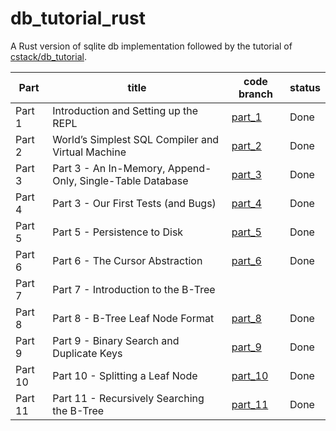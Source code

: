 # db_tutorial_rust
A Rust version of sqlite db implementation followed by the tutorial of [cstack/db_tutorial](https://github.com/cstack/db_tutorial).

|Part|title|code branch|status|
|-------|---------|---------|-----|
|Part 1|Introduction and Setting up the REPL|[part_1](https://github.com/guimingyue/db_tutorial_rust/tree/part_1)|Done|
|Part 2|World’s Simplest SQL Compiler and Virtual Machine|[part_2](https://github.com/guimingyue/db_tutorial_rust/tree/part_2)|Done|
|Part 3|Part 3 - An In-Memory, Append-Only, Single-Table Database|[part_3](https://github.com/guimingyue/db_tutorial_rust/tree/part_3)|Done|
|Part 4|Part 3 - Our First Tests (and Bugs)|[part_4](https://github.com/guimingyue/db_tutorial_rust/tree/part_4)|Done|
|Part 5|Part 5 - Persistence to Disk|[part_5](https://github.com/guimingyue/db_tutorial_rust/tree/part_5)|Done|
|Part 6|Part 6 - The Cursor Abstraction|[part_6](https://github.com/guimingyue/db_tutorial_rust/tree/part_6)|Done|
|Part 7|Part 7 - Introduction to the B-Tree|||
|Part 8|Part 8 - B-Tree Leaf Node Format|[part_8](https://github.com/guimingyue/db_tutorial_rust/tree/part_8)|Done|
|Part 9|Part 9 - Binary Search and Duplicate Keys|[part_9](https://github.com/guimingyue/db_tutorial_rust/tree/part_9)|Done|
|Part 10|Part 10 - Splitting a Leaf Node|[part_10](https://github.com/guimingyue/db_tutorial_rust/tree/part_10)|Done|
|Part 11|Part 11 - Recursively Searching the B-Tree|[part_11](https://github.com/guimingyue/db_tutorial_rust/tree/part_11)|Done|


